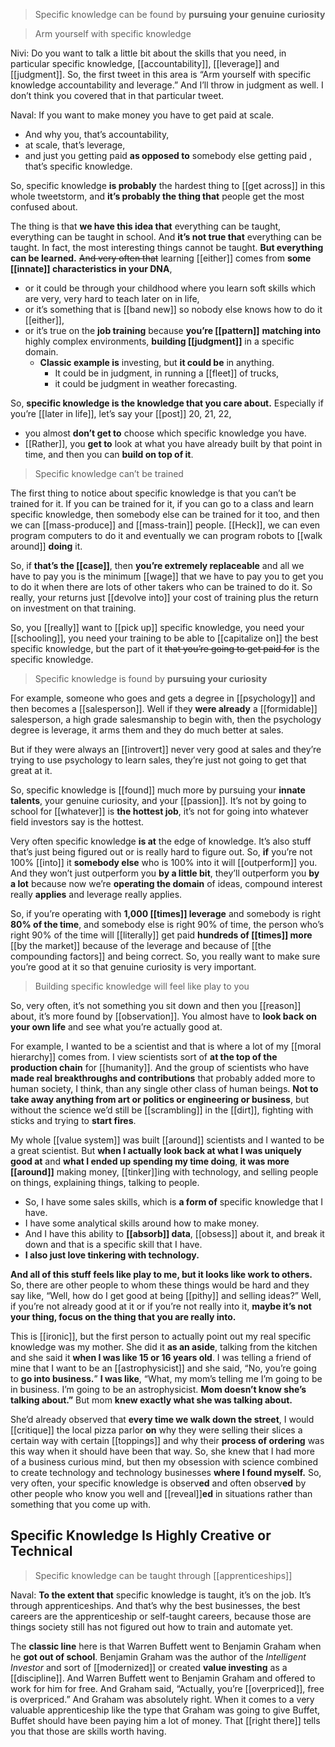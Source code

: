> Specific knowledge can be found by __pursuing your genuine curiosity__

> Arm yourself with specific knowledge

Nivi: Do you want to talk a little bit about the skills that you need, in particular specific knowledge, [[accountability]], [[leverage]] and [[judgment]]. So, the first tweet in this area is “Arm yourself with specific knowledge accountability and leverage.” And I’ll throw in judgment as well. I don’t think you covered that in that particular tweet.

Naval: If you want to make money you have to get paid at scale. 
- And why you, that’s accountability, 
- at scale, that’s leverage, 
- and just you getting paid __as opposed to__ somebody else getting paid , that’s specific knowledge.

So, specific knowledge __is probably__ the hardest thing to [[get across]] in this whole tweetstorm, and __it’s probably the thing that__ people get the most confused about.

The thing is that __we have this idea that__ everything can be taught, everything can be taught in school. And __it’s not true that__ everything can be taught. 
In fact, the most interesting things cannot be taught. __But everything can be learned.__ 
~~And very often that~~ learning [[either]] comes from __some [[innate]] characteristics in your DNA__, 
- or it could be through your childhood where you learn soft skills which are very, very hard to teach later on in life, 
- or it’s something that is [[band new]] so nobody else knows how to do it [[either]], 
- or it’s true on the __job training__ because __you’re [[pattern]]__ __matching into__ highly complex environments, __building [[judgment]]__ in a specific domain.
  - __Classic example is__ investing, but __it could be__ in anything.
    - It could be in judgment, in running a [[fleet]] of trucks, 
    - it could be judgment in weather forecasting.

So, __specific knowledge is the knowledge that you care about.__ 
Especially if you’re [[later in life]], let’s say your [[post]] 20, 21, 22, 
- you almost __don’t get to__ choose which specific knowledge you have. 
- [[Rather]], you __get to__ look at what you have already built by that point in time, and then you can __build on top of it__.

> Specific knowledge can’t be trained

The first thing to notice about specific knowledge is that you can’t be trained for it. 
If you can be trained for it, if you can go to a class and learn specific knowledge, then somebody else can be trained for it too, and then we can [[mass-produce]] and [[mass-train]] people. 
[[Heck]], we can even program computers to do it and eventually we can program robots to [[walk around]] __doing__ it.

So, if __that’s the [[case]]__, then __you’re extremely replaceable__
and all we have to pay you is the minimum [[wage]] that we have to pay you to get you to do it when there are lots of other takers who can be trained to do it. 
So really, your returns just [[devolve into]] your cost of training plus the return on investment on that training.

So, you [[really]] want to [[pick up]] specific knowledge, 
you need your [[schooling]], 
you need your training to be able to [[capitalize on]] the best specific knowledge, 
but the part of it ~~that you’re going to get paid for~~ is the specific knowledge.

> Specific knowledge is found by __pursuing your curiosity__

For example, someone who goes and gets a degree in [[psychology]] and then becomes a [[salesperson]]. 
Well if they __were already__ a [[formidable]] salesperson, a high grade salesmanship to begin with, then the psychology degree is leverage, it arms them and they do much better at sales.

But if they were always an [[introvert]] never very good at sales and they’re trying to use psychology to learn sales, they’re just not going to get that great at it.

So, specific knowledge is [[found]] much more by pursuing your __innate talents__, your genuine curiosity, and your [[passion]]. 
It’s not by going to school for [[whatever]] is __the hottest job__, 
it’s not for going into whatever field investors say is the hottest.

Very often specific knowledge __is at__ the edge of knowledge. It’s also stuff that’s just being figured out or is really hard to figure out.
So, __if__ you’re not 100% [[into]] it __somebody else__ who is 100% into it will [[outperform]] you. 
And they won’t just outperform you __by a little bit__, 
they’ll outperform you __by a lot__ 
because now we’re __operating the domain__ of ideas, compound interest really __applies__ and leverage really applies.

So, if you’re operating with __1,000 [[times]] leverage__ and somebody is right __80% of the time__, and somebody else is right 90% of time, the person who’s right 90% of the time will [[literally]] get paid __hundreds of [[times]] more__ [[by the market]] 
because of the leverage 
and because of [[the compounding factors]]
and being correct. 
So, you really want to make sure you’re good at it so that genuine curiosity is very important.

> Building specific knowledge will feel like play to you

So, very often, it’s not something you sit down and then you [[reason]] about, it’s more found by [[observation]]. 
You almost have to __look back on your own life__ and see what you’re actually good at.

For example, I wanted to be a scientist and that is where a lot of my [[moral hierarchy]] comes from. 
I view scientists sort of __at the top of the production chain__ for [[humanity]].
And the group of scientists who have __made real breakthroughs and contributions__ that probably added more to human society, I think, than any single other class of human beings.
__Not to take away anything from art or politics or engineering or business__, 
but without the science we’d still be [[scrambling]] in the [[dirt]], fighting with sticks and trying to __start fires__.

My whole [[value system]] was built [[around]] scientists and I wanted to be a great scientist. 
But __when I actually look back at what I was uniquely good at__ and __what I ended up spending my time doing__, 
__it was more [[around]]__ making money, [[tinker]]ing with technology, and selling people on things, explaining things, talking to people.
- So, I have some sales skills, which is __a form of__ specific knowledge that I have. 
- I have some analytical skills around how to make money. 
- And I have this ability to __[[absorb]] data__, [[obsess]] about it, and break it down and that is a specific skill that I have. 
- __I also just love tinkering with technology.__ 

__And all of this stuff feels like play to me, but it looks like work to others.__
So, there are other people to whom these things would be hard and they say like, 
“Well, how do I get good at being [[pithy]] and selling ideas?” 
Well, if you’re not already good at it or if you’re not really into it, 
__maybe it’s not your thing, focus on the thing that you are really into.__

This is [[ironic]], but the first person to actually point out my real specific knowledge was my mother. 
She did it __as an aside__, talking from the kitchen and she said it __when I was like 15 or 16 years old__. 
I was telling a friend of mine that I want to be an [[astrophysicist]] and she said, “No, you’re going to __go into business.__”
__I was like__, “What, my mom’s telling me I’m going to be in business. I’m going to be an astrophysicist. __Mom doesn’t know she’s talking about.”__
But mom __knew exactly what she was talking about.__

She’d already observed that __every time we walk down the street__, I would [[critique]] the local pizza parlor __on__ 
why they were selling their slices a certain way with certain [[toppings]] 
and why their __process of ordering__ was this way when it should have been that way.
So, she knew that I had more of a business curious mind, 
but then my obsession with science combined to create technology and technology businesses __where I found myself.__
So, very often, your specific knowledge is observ**ed** and often observ**ed** by other people who know you well and [[reveal]]**ed** in situations rather than something that you come up with.

## Specific Knowledge Is Highly Creative or Technical

> Specific knowledge can be taught through [[apprenticeships]]

Naval: __To the extent that__ specific knowledge is taught, it’s on the job. It’s through apprenticeships. 
And that’s why the best businesses, the best careers are the apprenticeship or self-taught careers, because those are things society still has not figured out how to train and automate yet.

The __classic line__ here is that Warren Buffett went to Benjamin Graham when he __got out of school__. 
Benjamin Graham was the author of the *Intelligent Investor* and sort of [[modernized]] or created __value investing__ as a [[discipline]]. 
And Warren Buffett went to Benjamin Graham and offered to work for him for free. 
And Graham said, “Actually, you’re [[overpriced]], free is overpriced.” 
And Graham was absolutely right. 
When it comes to a very valuable apprenticeship like the type that Graham was going to give Buffet, Buffet should have been paying him a lot of money. 
That [[right there]] tells you that those are skills worth having.
